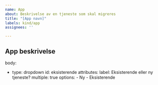 ```yaml
---
name: App
about: Beskrivelse av en tjeneste som skal migreres
title: "[App navn]"
labels: kind/app
assignees: ''

---
```


## App beskrivelse

body:
  - type: dropdown
    id: eksisterende
    attributes:
      label: Eksisterende eller ny tjeneste?
      multiple: true
      options:
        - Ny
        - Eksisterende

